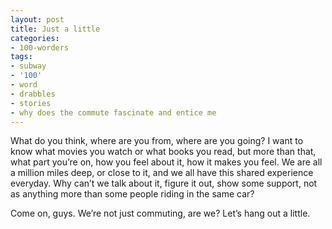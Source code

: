 ```yaml
---
layout: post
title: Just a little
categories:
- 100-worders
tags:
- subway
- '100'
- word
- drabbles
- stories
- why does the commute fascinate and entice me
---
```

What do you think, where are you from, where are you going? I want to know what movies you watch or what books you read, but more than that, what part you’re on, how you feel about it, how it makes you feel. We are all a million miles deep, or close to it, and we all have this shared experience everyday. Why can’t we talk about it, figure it out, show some support, not as anything more than some people riding in the same car? 

Come on, guys. We’re not just commuting, are we? Let’s hang out a little.
